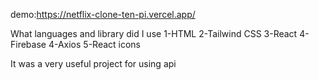 demo:https://netflix-clone-ten-pi.vercel.app/

What languages and library did I use
1-HTML
2-Tailwind CSS
3-React
4-Firebase
4-Axios
5-React icons


It was a very useful project for using api
